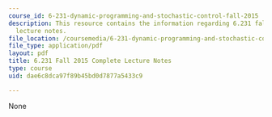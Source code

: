 ```yaml
---
course_id: 6-231-dynamic-programming-and-stochastic-control-fall-2015
description: This resource contains the information regarding 6.231 fall 2015 complete
  lecture notes.
file_location: /coursemedia/6-231-dynamic-programming-and-stochastic-control-fall-2015/dae6c8dca97f89b45bd0d7877a5433c9_MIT6_231F15_Notes.pdf
file_type: application/pdf
layout: pdf
title: 6.231 Fall 2015 Complete Lecture Notes
type: course
uid: dae6c8dca97f89b45bd0d7877a5433c9

---
```

None